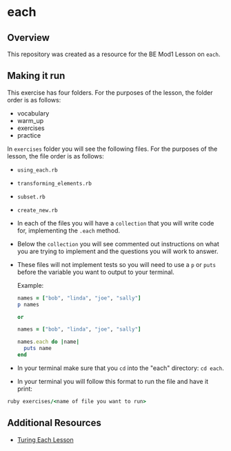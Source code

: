 <!-- Updated 12/13/2022 -->
# each

## Overview

This repository was created as a resource for the BE Mod1 Lesson on `each`.

## Making it run

This exercise has four folders. For the purposes of the lesson, the folder order is as follows:
  - vocabulary
  - warm_up
  - exercises
  - practice

In `exercises` folder you will see the following files. For the purposes of the lesson, the file order is as follows:
  - `using_each.rb`
  - `transforming_elements.rb`
  - `subset.rb`
  - `create_new.rb`

- In each of the files you will have a `collection` that you will write code for, implementing the `.each` method.
- Below the `collection` you will see commented out instructions on what you are trying to implement and the questions you will work to answer.
- These files will not implement tests so you will need to use a `p` or `puts` before the variable you want to output to your terminal.

  Example:
  ```ruby
  names = ["bob", "linda", "joe", "sally"]
  p names

  or

  names = ["bob", "linda", "joe", "sally"]

  names.each do |name|
    puts name
  end
  ```

- In your terminal make sure that you `cd` into the "each" directory: `cd each`.
- In your terminal you will follow this format to run the file and have it print:
```ruby
ruby exercises/<name of file you want to run>
```
## Additional Resources

- [Turing Each Lesson](https://backend.turing.edu/module1/lessons/each)
